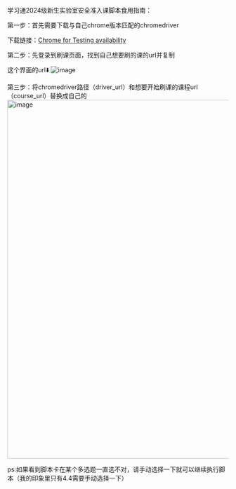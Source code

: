 学习通2024级新生实验室安全准入课脚本食用指南：

第一步：首先需要下载与自己chrome版本匹配的chromedriver

下载链接：[Chrome for Testing availability](https://googlechromelabs.github.io/chrome-for-testing/)

第二步：先登录到刷课页面，找到自己想要刷的课的url并复制

这个界面的url⬇️
![image](https://github.com/user-attachments/assets/c54362bb-eca5-43fa-87e2-ff1db77a1605)


第三步：将chromedriver路径（driver_url）和想要开始刷课的课程url（course_url）替换成自己的<img width="818" alt="image" src="https://github.com/user-attachments/assets/f16f79b4-e60e-47da-8b29-f163df934278">


ps:如果看到脚本卡在某个多选题一直选不对，请手动选择一下就可以继续执行脚本（我的印象里只有4.4需要手动选择一下）
